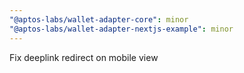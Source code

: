 ```yaml
---
"@aptos-labs/wallet-adapter-core": minor
"@aptos-labs/wallet-adapter-nextjs-example": minor
---
```


Fix deeplink redirect on mobile view
